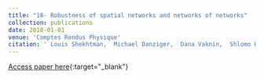 ```yaml
---
title: "18- Robustness of spatial networks and networks of networks"
collection: publications
date: 2018-01-01
venue: 'Comptes Rendus Physique'
citation: ' Louis Shekhtman,  Michael Danziger,  Dana Vaknin,  Shlomo Havlin, &quot;Robustness of spatial networks and networks of networks.&quot; Comptes Rendus Physique, 2018.'
---
```

[Access paper here](https://www.sciencedirect.com/science/article/pii/S1631070518300628){:target="_blank"}
